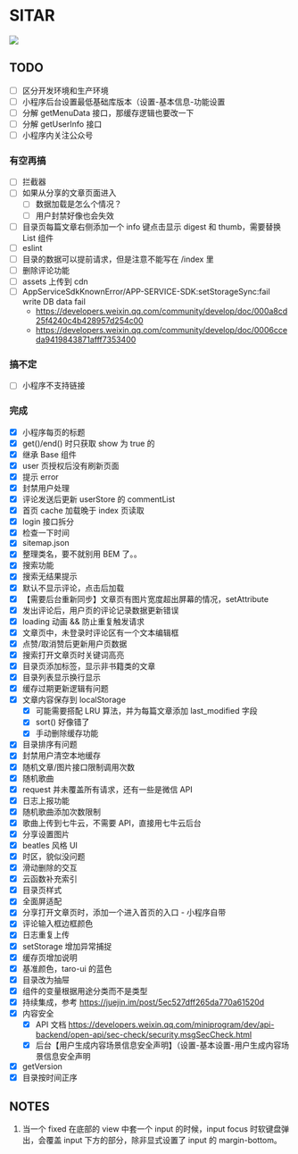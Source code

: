 # SITAR

![](https://github.com/harrisoff/sitar/workflows/build/badge.svg)

## TODO

- [ ] 区分开发环境和生产环境
- [ ] 小程序后台设置最低基础库版本（设置-基本信息-功能设置
- [ ] 分解 getMenuData 接口，那缓存逻辑也要改一下
- [ ] 分解 getUserInfo 接口
- [ ] 小程序内关注公众号

### 有空再搞

- [ ] 拦截器
- [ ] 如果从分享的文章页面进入
   - [ ] 数据加载是怎么个情况？
   - [ ] 用户封禁好像也会失效
- [ ] 目录页每篇文章右侧添加一个 info 键点击显示 digest 和 thumb，需要替换 List 组件
- [ ] eslint
- [ ] 目录的数据可以提前请求，但是注意不能写在 /index 里
- [ ] 删除评论功能
- [ ] assets 上传到 cdn
- [ ] AppServiceSdkKnownError/APP-SERVICE-SDK:setStorageSync:fail write DB data fail
   - https://developers.weixin.qq.com/community/develop/doc/000a8cd25f4240c4b428957d254c00
   - https://developers.weixin.qq.com/community/develop/doc/0006cceda9419843871afff7353400

### 搞不定

- [ ] 小程序不支持链接

### 完成

- [x] 小程序每页的标题
- [x] get()/end() 时只获取 show 为 true 的
- [x] 继承 Base 组件
- [x] user 页授权后没有刷新页面
- [x] 提示 error
- [x] 封禁用户处理
- [x] 评论发送后更新 userStore 的 commentList
- [x] 首页 cache 加载晚于 index 页读取
- [x] login 接口拆分
- [x] 检查一下时间
- [x] sitemap.json
- [x] 整理类名，要不就别用 BEM 了。。
- [x] 搜索功能
- [x] 搜索无结果提示
- [x] 默认不显示评论，点击后加载
- [x] 【需要后台重新同步】文章页有图片宽度超出屏幕的情况，setAttribute
- [x] 发出评论后，用户页的评论记录数据更新错误
- [x] loading 动画 && 防止重复触发请求
- [x] 文章页中，未登录时评论区有一个文本编辑框
- [x] 点赞/取消赞后更新用户页数据
- [x] 搜索打开文章页时关键词高亮
- [x] 目录页添加标签，显示非书籍类的文章
- [x] 目录列表显示换行显示
- [x] 缓存过期更新逻辑有问题
- [x] 文章内容保存到 localStorage
   - [x] 可能需要搭配 LRU 算法，并为每篇文章添加 last_modified 字段
   - [x] sort() 好像错了
   - [x] 手动删除缓存功能
- [x] 目录排序有问题
- [x] 封禁用户清空本地缓存
- [x] 随机文章/图片接口限制调用次数
- [x] 随机歌曲
- [x] request 并未覆盖所有请求，还有一些是微信 API
- [x] 日志上报功能
- [x] 随机歌曲添加次数限制
- [x] 歌曲上传到七牛云，不需要 API，直接用七牛云后台
- [x] 分享设置图片
- [x] beatles 风格 UI
- [x] 时区，貌似没问题
- [x] 滑动删除的交互
- [x] 云函数补充索引
- [x] 目录页样式
- [x] 全面屏适配
- [x] 分享打开文章页时，添加一个进入首页的入口 - 小程序自带
- [x] 评论输入框边框颜色
- [x] 日志重复上传
- [x] setStorage 增加异常捕捉
- [x] 缓存页增加说明
- [x] 基准颜色，taro-ui 的蓝色
- [x] 目录改为抽屉
- [x] 组件的变量根据用途分类而不是类型
- [x] 持续集成，参考 https://juejin.im/post/5ec527dff265da770a61520d
- [x] 内容安全
   - [x] API 文档 https://developers.weixin.qq.com/miniprogram/dev/api-backend/open-api/sec-check/security.msgSecCheck.html
   - [x] 后台【用户生成内容场景信息安全声明】（设置-基本设置-用户生成内容场景信息安全声明
- [x] getVersion
- [x] 目录按时间正序

## NOTES

1. 当一个 fixed 在底部的 view 中套一个 input 的时候，input focus 时软键盘弹出，会覆盖 input 下方的部分，除非显式设置了 input 的 margin-bottom。
